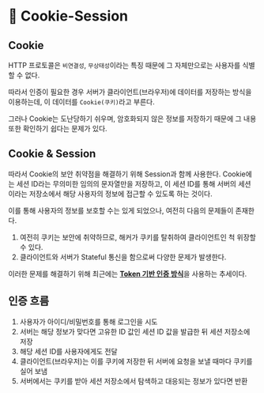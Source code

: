 # 🍪 Cookie-Session

## Cookie

HTTP 프로토콜은 `비연결성`, `무상태성`이라는 특징 때문에 그 자체만으로는 사용자를 식별할 수 없다.

따라서 인증이 필요한 경우 서버가 클라이언트(브라우저)에 데이터를 저장하는 방식을 이용하는데, 이 데이터를 `Cookie(쿠키)`라고 부른다.

그러나 Cookie는 도난당하기 쉬우며, 암호화되지 않은 정보를 저장하기 때문에 그 내용 또한 확인하기 쉽다는 문제가 있다.

## Cookie & Session

따라서 Cookie의 보안 취약점을 해결하기 위해 Session과 함께 사용한다. Cookie에는 세션 ID라는 무의미한 임의의 문자열만을 저장하고, 이 세션 ID를 통해 서버의 세션이라는 저장소에서 해당 사용자의 정보에 접근할 수 있도록 하는 것이다.

이를 통해 사용자의 정보를 보호할 수는 있게 되었으나, 여전히 다음의 문제들이 존재한다.

1. 여전히 쿠키는 보안에 취약하므로, 해커가 쿠키를 탈취하여 클라이언트인 척 위장할 수 있다.
2. 클라이언트와 서버가 Stateful 통신을 함으로써 다양한 문제가 발생한다.

이러한 문제를 해결하기 위해 최근에는 [**Token 기반 인증 방식**](jwt.md)을 사용하는 추세이다.

## 인증 흐름

1. 사용자가 아이디/비밀번호를 통해 로그인을 시도
2. 서버는 해당 정보가 맞다면 고유한 ID 값인 세션 ID 값을 발급한 뒤 세션 저장소에 저장
3. 해당 세션 ID를 사용자에게도 전달
4. 클라이언트(브라우저)는 이를 쿠키에 저장한 뒤 서버에 요청을 보낼 때마다 쿠키를 실어 보냄
5. 서버에서는 쿠키를 받아 세션 저장소에서 탐색하고 대응되는 정보가 있다면 반환

